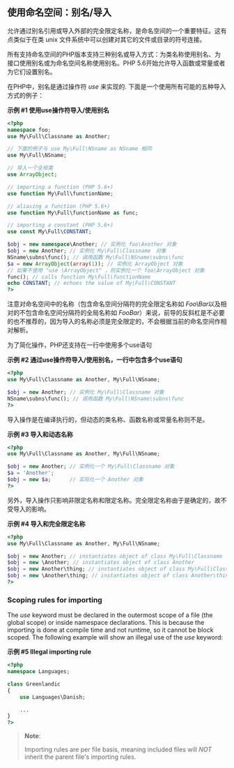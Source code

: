 使用命名空间：别名/导入
-----------------------

允许通过别名引用或导入外部的完全限定名称，是命名空间的一个重要特征。这有点类似于在类
unix 文件系统中可以创建对其它的文件或目录的符号连接。

所有支持命名空间的PHP版本支持三种别名或导入方式：为类名称使用别名、为接口使用别名或为命名空间名称使用别名。PHP
5.6开始允许导入函数或常量或者为它们设置别名。

在PHP中，别名是通过操作符 *use* 来实现的.
下面是一个使用所有可能的五种导入方式的例子：

**示例 \#1 使用use操作符导入/使用别名**

``` php
<?php
namespace foo;
use My\Full\Classname as Another;

// 下面的例子与 use My\Full\NSname as NSname 相同
use My\Full\NSname;

// 导入一个全局类
use ArrayObject;

// importing a function (PHP 5.6+)
use function My\Full\functionName;

// aliasing a function (PHP 5.6+)
use function My\Full\functionName as func;

// importing a constant (PHP 5.6+)
use const My\Full\CONSTANT;

$obj = new namespace\Another; // 实例化 foo\Another 对象
$obj = new Another; // 实例化 My\Full\Classname　对象
NSname\subns\func(); // 调用函数 My\Full\NSname\subns\func
$a = new ArrayObject(array(1)); // 实例化 ArrayObject 对象
// 如果不使用 "use \ArrayObject" ，则实例化一个 foo\ArrayObject 对象
func(); // calls function My\Full\functionName
echo CONSTANT; // echoes the value of My\Full\CONSTANT
?>
```

注意对命名空间中的名称（包含命名空间分隔符的完全限定名称如
*Foo\\Bar*以及相对的不包含命名空间分隔符的全局名称如
*FooBar*）来说，前导的反斜杠是不必要的也不推荐的，因为导入的名称必须是完全限定的，不会根据当前的命名空间作相对解析。

为了简化操作，PHP还支持在一行中使用多个use语句

**示例 \#2 通过use操作符导入/使用别名，一行中包含多个use语句**

``` php
<?php
use My\Full\Classname as Another, My\Full\NSname;

$obj = new Another; // 实例化 My\Full\Classname 对象
NSname\subns\func(); // 调用函数 My\Full\NSname\subns\func
?>
```

导入操作是在编译执行的，但动态的类名称、函数名称或常量名称则不是。

**示例 \#3 导入和动态名称**

``` php
<?php
use My\Full\Classname as Another, My\Full\NSname;

$obj = new Another; // 实例化一个 My\Full\Classname 对象
$a = 'Another';
$obj = new $a;      // 实际化一个 Another 对象
?>
```

另外，导入操作只影响非限定名称和限定名称。完全限定名称由于是确定的，故不受导入的影响。

**示例 \#4 导入和完全限定名称**

``` php
<?php
use My\Full\Classname as Another, My\Full\NSname;

$obj = new Another; // instantiates object of class My\Full\Classname
$obj = new \Another; // instantiates object of class Another
$obj = new Another\thing; // instantiates object of class My\Full\Classname\thing
$obj = new \Another\thing; // instantiates object of class Another\thing
?>
```

### Scoping rules for importing

The *use* keyword must be declared in the outermost scope of a file (the
global scope) or inside namespace declarations. This is because the
importing is done at compile time and not runtime, so it cannot be block
scoped. The following example will show an illegal use of the *use*
keyword:

**示例 \#5 Illegal importing rule**

``` php
<?php
namespace Languages;

class Greenlandic
{
    use Languages\Danish;

    ...
}
?>
```

> **Note**:
>
> Importing rules are per file basis, meaning included files will *NOT*
> inherit the parent file's importing rules.

